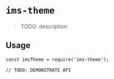 # `ims-theme`

> TODO: description

## Usage

```
const imsTheme = require('ims-theme');

// TODO: DEMONSTRATE API
```
